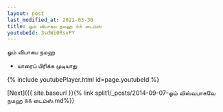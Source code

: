 ```yaml
---
layout: post
last_modified_at: 2021-03-30
title: ஓம் விபாகய நமஹ ௧௧ டைம்ஸ்
youtubeId: 3sdWi0RsvPY
---
```

 
 
 ஓம் விபாகய நமஹ  
 
 -  யாரைப் பிரிக்க முடியாது 
 
  
 
  
 
 
 
 
 
 


{% include youtubePlayer.html id=page.youtubeId %}
 
[Next]({{ site.baseurl }}{% link  split1/_posts/2014-09-07-ஓம் விஸ்வபாகவே நமஹ ௧௧ டைம்ஸ்.md%})
 
